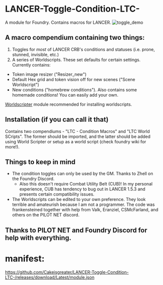# LANCER-Toggle-Condition-LTC-
A module for Foundry. Contains macros for LANCER.
![toggle_demo](https://user-images.githubusercontent.com/129597129/233853428-5bd7fb8c-50a9-4d50-b92a-bc5aaec5eaac.gif)

## A macro compendium containing two things: 
1) Toggles for *most* of LANCER CRB's conditions and statuses (i.e. prone, stunned, invisible, etc.)
2) A series of Worldscripts. These set defaults for certain settings. Currently contains:
  - Token image resizer ("Resizer_new")
  - Default Hex grid and token vision off for new scenes ("Scene Worldscript")
  - New conditions ("homebrew conditions"). Also contains some homemade conditions! You can easily add your own.

[Worldscripter](https://foundryvtt.com/packages/world-scripter) module recommended for installing worldscripts. 

## Installation (if you can call it that)
Contains two compendiums - "LTC - Condition Macros" and "LTC World SCripts". The former should be imported, and the latter should be added using World Scripter or setup as a world script (check foundry wiki for more!).

## Things to keep in mind
- The condition toggles can only be used by the GM. Thanks to Zhell on the Foundry Discord.
  - Also this doesn't require Combat Utility Belt (CUB)! In my personal experience, CUB has tendency to bug out in LANCER 1.5.3 and presents certain compatibility issues. 
- The Worldscripts can be edited to your own preference. They look terrible and amateurish because I am not a programmer. The code was frankensteined together with help from Valk, Eranziel, CSMcFarland, and others on the PILOT NET discord. 

## Thanks to PILOT NET and Foundry Discord for help with everything.

# manifest:
https://github.com/Cakeisgreater/LANCER-Toggle-Condition-LTC-/releases/download/Latest/module.json
